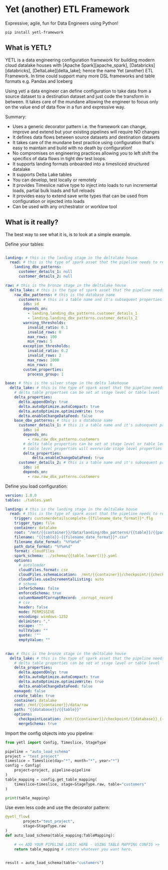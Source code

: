 # Yet (another) ETL Framework

Expressive, agile, fun for Data Engineers using Python!

```
pip install yetl-framework
```

## What is YETL?



YETL is a data engineering configuration framework for building modern cloud datalake houses with [Apache Spark][apache_spark], [Databricks][databricks], [DeltaLake][delta_lake]; hence the name Yet (another) ETL Framework. In time could support many more DSL frameworks and table formats e.g. Pandas and Iceberg

Using yetl a data engineer can define configuration to take data from a source dataset to a destination dataset and just code the transform in between. It takes care of the mundane allowing the engineer to focus only on the value end of data flow in a fun and expressive way.

Summary:

- Uses a generic decorator pattern i.e. the framework can change, improve and extend but your existing pipelines will require NO changes
- It defines data flows between source datasets and destination datasets
- It takes care of the mundane best practice using configuration that's easy to maintain and build with no death by configuration!
- No compromises on engineering practices allowing you to left shift the specifics of data flows in tight dev test loops.
- It supports landing formats onboarded into a timesliced structured datalake
- It supports Delta Lake tables
- You can develop, test locally or remotely
- It provides Timeslice native type to inject into loads to run incremental loads, partial bulk loads and full reloads
- It provides easy to extend save write types that can be used from configuration or injected into loads
- Can be used with any orchestrator or worklow tool


## What is it really?

The best way to see what it is, is to look at a simple example.

Define your tables:

```yaml

landing: # this is the landing stage in the deltalake house
  read: # this is the type of spark asset that the pipeline needs to read
    landing_dbx_patterns:
      customer_details_1: null
      customer_details_2: null

raw: # this is the bronze stage in the deltalake house
  delta_lake: # this is the type of spark asset that the pipeline needs to read and write to
    raw_dbx_patterns: # this is the database name
      customers: # this is a table name and it's subsequent properties
        ids: id
        depends_on:
          - landing.landing_dbx_patterns.customer_details_1
          - landing.landing_dbx_patterns.customer_details_2
        warning_thresholds:
          invalid_ratio: 0.1
          invalid_rows: 0
          max_rows: 100
          min_rows: 5
        exception_thresholds:
          invalid_ratio: 0.2
          invalid_rows: 2
          max_rows: 1000
          min_rows: 0
        custom_properties:
          process_group: 1

base: # this is the silver stage in the delta lakehouse
  delta_lake: # this is the type of spark asset that the pipeline needs to read and write to
    # delta table properties can be set at stage level or table level
    delta_properties:
      delta.appendOnly: true
      delta.autoOptimize.autoCompact: true    
      delta.autoOptimize.optimizeWrite: true  
      delta.enableChangeDataFeed: false
    base_dbx_patterns: # this is a database name
      customer_details_1: # this is a table name and it's subsequent properties
        ids: id
        depends_on:
          - raw.raw_dbx_patterns.customers
        # delta table properties can be set at stage level or table level
        # table level properties will overwride stage level properties
        delta_properties:
            delta.enableChangeDataFeed: true
      customer_details_2: # this is a table name and it's subsequent properties
        ids: id
        depends_on:
          - raw.raw_dbx_patterns.customers
```

Define you load configuration:

```yaml
version: 1.0.0
tables: ./tables.yaml

landing: # this is the landing stage in the deltalake house
  read: # this is the type of spark asset that the pipeline needs to read from
    trigger: customerdetailscomplete-{{filename_date_format}}*.flg
    trigger_type: file
    container: datalake
    root: "/mnt/{{container}}/data/landing/dbx_patterns/{{table}}/{{path_date_format}}"
    filename: "{{table}}-{{filename_date_format}}*.csv"
    filename_date_format: "%Y%m%d"
    path_date_format: "%Y%m%d"
    format: cloudFiles
    spark_schema: ../schema/{{table.lower()}}.yaml
    options:
      # autoloader
      cloudFiles.format: csv
      cloudFiles.schemaLocation:  /mnt/{{container}}/checkpoint/{{checkpoint}}
      cloudFiles.useIncrementalListing: auto
      # schema
      inferSchema: false
      enforceSchema: true
      columnNameOfCorruptRecord: _corrupt_record
      # csv
      header: false
      mode: PERMISSIVE
      encoding: windows-1252
      delimiter: ","
      escape: '"'
      nullValue: ""
      quote: '"'
      emptyValue: ""
    

raw: # this is the bronze stage in the deltalake house
  delta_lake: # this is the type of spark asset that the pipeline needs to read and write to
    # delta table properties can be set at stage level or table level
    delta_properties:
      delta.appendOnly: true
      delta.autoOptimize.autoCompact: true    
      delta.autoOptimize.optimizeWrite: true  
      delta.enableChangeDataFeed: false
    managed: false
    create_table: true
    container: datalake
    root: /mnt/{{container}}/data/raw
    path: "{{database}}/{{table}}"
    options:
      checkpointLocation: /mnt/{{container}}/checkpoint/{{database}}_{{table}}
      mergeSchema: true
```

Import the config objects into you pipeline:

```python
from yetl import Config, Timeslice, StageType

pipeline = "auto_load_schema"
project = "test_project"
timeslice = Timeslice(day="*", month="*", year="*")
config = Config(
    project=project, pipeline=pipeline
)
table_mapping = config.get_table_mapping(
    timeslice=timeslice, stage=StageType.raw, table="customers"
)

print(table_mapping)
```

Use even less code and use the decorator pattern:

```python
@yetl_flow(
        project="test_project", 
        stage=StageType.raw
)
def auto_load_schema(table_mapping:TableMapping):

    # << ADD YOUR PIPELINE LOGIC HERE - USING TABLE MAPPING CONFIG >>
    return table_mapping # return whatever you want here.


result = auto_load_schema(table="customers")
```
